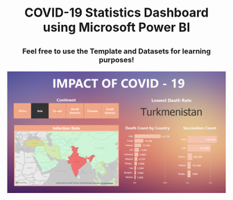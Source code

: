 # <p align = "center"> COVID-19 Statistics Dashboard using Microsoft Power BI </p>
### <p align = "center"> Feel free to use the Template and Datasets for learning purposes! </p>
![Dashboard](Dashboard.PNG)
